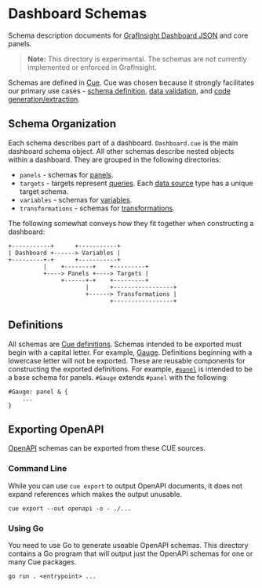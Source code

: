 # Dashboard Schemas

Schema description documents for [GrafInsight Dashboard
JSON](https://grafinsight.com/docs/grafinsight/latest/reference/dashboard/) and core
panels.

> **Note:** This directory is experimental. The schemas are not currently
> implemented or enforced in GrafInsight.

Schemas are defined in [Cue](https://cuelang.org/). Cue was chosen because it
strongly facilitates our primary use cases - [schema
definition](https://cuelang.org/docs/usecases/datadef/), [data
validation](https://cuelang.org/docs/usecases/validation/), and [code
generation/extraction](https://cuelang.org/docs/usecases/generate/).

## Schema Organization

Each schema describes part of a dashboard. `Dashboard.cue` is the main dashboard
schema object. All other schemas describe nested objects within a dashboard.
They are grouped in the following directories:

* `panels` - schemas for
  [panels](https://grafinsight.com/docs/grafinsight/latest/panels/panels-overview/).
* `targets` - targets represent
  [queries](https://grafinsight.com/docs/grafinsight/latest/panels/queries/). Each [data
  source](https://grafinsight.com/docs/grafinsight/latest/datasources/) type has a
  unique target schema.
* `variables` - schemas for
  [variables](https://grafinsight.com/docs/grafinsight/latest/variables/variable-types/).
* `transformations` - schemas for
  [transformations](https://grafinsight.com/docs/grafinsight/latest/panels/transformations/types-options/).

The following somewhat conveys how they fit together when constructing a
dashboard:

```
+-----------+      +-----------+
| Dashboard +------> Variables |
+---------+-+      +-----------+
          |    +--------+    +---------+
          +----> Panels +----> Targets |
               +------+-+    +---------+
                      |      +-----------------+
                      +------> Transformations |
                             +-----------------+
```

## Definitions

All schemas are [Cue
definitions](https://cuelang.org/docs/references/spec/#definitions-and-hidden-fields).
Schemas intended to be exported must begin with a capital letter. For example,
[Gauge](./panels/Gauge.cue). Definitions beginning with a lowercase letter will
not be exported. These are reusable components for constructing the exported
definitions. For example, [`#panel`](./panels/panel.cue) is intended to
be a base schema for panels. `#Gauge` extends `#panel` with the following:

```
#Gauge: panel & {
	...
}
```

## Exporting OpenAPI

[OpenAPI](https://www.openapis.org/) schemas can be exported from these CUE
sources.

### Command Line

While you can use `cue export` to output OpenAPI documents, it does not expand
references which makes the output unusable.

```
cue export --out openapi -o - ./...
```

### Using Go

You need to use Go to generate useable OpenAPI schemas. This directory contains
a Go program that will output just the OpenAPI schemas for one or many Cue
packages.

```
go run . <entrypoint> ...
```
